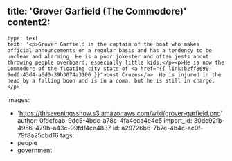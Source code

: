 title: 'Grover Garfield (The Commodore)'
content2:
  -
    type: text
    text: '<p>Grover Garfield is the captain of the boat who makes official announcements on a regular basis and has a tendency to be unclear and alarming. He is a poor jokester and often jests about throwing people overboard, especially little kids.</p><p>He is now the Commodore of the floating city state of <a href="{{ link:b2ff8690-9ed6-43d4-a6d0-39b3074a3106 }}">Lost Cruzes</a>. He is injured in the head by a falling boon and is in a coma, but he is still in charge.</p>'
images:
  - 'https://thiseveningsshow.s3.amazonaws.com/wiki/grover-garfield.png'
author: 0fdcfcab-9dc5-4bdc-a78c-4fa4eca4e4e5
import_id: 30dc92fb-4956-479b-a43c-99fdf4ce4837
id: a29726b6-7b7e-4b4c-ac0f-79f8a25cbd16
tags:
  - people
  - government
